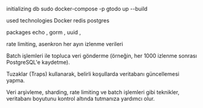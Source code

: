 initializing db
sudo docker-compose -p gtodo up --build

used technologies
Docker
redis
postgres

packages
echo , gorm , uuid ,


rate limiting, asenkron
her ayın izlenme verileri

Batch işlemleri ile topluca veri gönderme (örneğin, her 1000 izlenme sonrası PostgreSQL'e kaydetme).

Tuzaklar (Traps) kullanarak, belirli koşullarda veritabanı güncellemesi yapma.

Veri arşivleme, sharding, rate limiting ve batch işlemleri gibi teknikler, veritabanı boyutunu kontrol altında tutmanıza yardımcı olur.